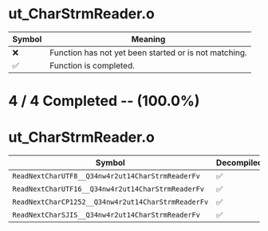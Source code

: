 # ut_CharStrmReader.o
| Symbol | Meaning 
| ------------- | ------------- 
| :x: | Function has not yet been started or is not matching. 
| :white_check_mark: | Function is completed. 


# 4 / 4 Completed -- (100.0%)
# ut_CharStrmReader.o
| Symbol | Decompiled? |
| ------------- | ------------- |
| `ReadNextCharUTF8__Q34nw4r2ut14CharStrmReaderFv` | :white_check_mark: |
| `ReadNextCharUTF16__Q34nw4r2ut14CharStrmReaderFv` | :white_check_mark: |
| `ReadNextCharCP1252__Q34nw4r2ut14CharStrmReaderFv` | :white_check_mark: |
| `ReadNextCharSJIS__Q34nw4r2ut14CharStrmReaderFv` | :white_check_mark: |
